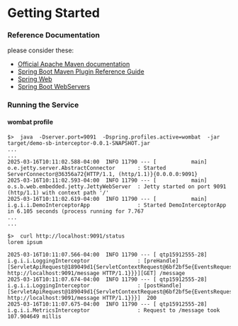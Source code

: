 # Getting Started

### Reference Documentation
please consider these:

* [Official Apache Maven documentation](https://maven.apache.org/guides/index.html)
* [Spring Boot Maven Plugin Reference Guide](https://docs.spring.io/spring-boot/docs/2.3.0.RELEASE/maven-plugin/reference/html/)
* [Spring Web](https://docs.spring.io/spring-boot/reference/web/servlet.html)
* [Spring Boot WebServers](https://docs.spring.io/spring-boot/how-to/webserver.html)

### Running the Service

#### wombat profile
```
$>  java  -Dserver.port=9091  -Dspring.profiles.active=wombat  -jar target/demo-sb-interceptor-0.0.1-SNAPSHOT.jar
...
...
2025-03-16T10:11:02.588-04:00  INFO 11790 --- [           main] o.e.jetty.server.AbstractConnector       : Started ServerConnector@36356a72{HTTP/1.1, (http/1.1)}{0.0.0.0:9091}
2025-03-16T10:11:02.593-04:00  INFO 11790 --- [           main] o.s.b.web.embedded.jetty.JettyWebServer  : Jetty started on port 9091 (http/1.1) with context path '/'
2025-03-16T10:11:02.619-04:00  INFO 11790 --- [           main] i.g.i.i.DemoInterceptorApp               : Started DemoInterceptorApp in 6.105 seconds (process running for 7.767
...
...
```

```
$>  curl http://localhost:9091/status
lorem ipsum
```

```
2025-03-16T10:11:07.566-04:00  INFO 11790 --- [ qtp15912555-28] i.g.i.i.LoggingInterceptor               : [preHandle][ServletApiRequest@189049d1{ServletContextRequest@6bf2bf5e{EventsRequest@1ea30301{GET@6d041c1e http://localhost:9091/message HTTP/1.1}}}][GET] /message
2025-03-16T10:11:07.674-04:00  INFO 11790 --- [ qtp15912555-28] i.g.i.i.LoggingInterceptor               : [postHandle][ServletApiRequest@189049d1{ServletContextRequest@6bf2bf5e{EventsRequest@1ea30301{GET@6d041c1e http://localhost:9091/message HTTP/1.1}}}]  200
2025-03-16T10:11:07.675-04:00  INFO 11790 --- [ qtp15912555-28] i.g.i.i.MetricsInterceptor               : Request to /message took 107.904649 millis

```

